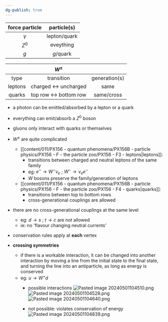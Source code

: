```yaml
---
dg-publish: true
---
```


| force particle | particle(s)  |
|:--------------:|:------------:|
|    $\gamma$    | lepton/quark |
|    $Z^{0}$     |  eveything   |
|      $g$       |  $g$/quark   |

|         |               $W^\pm$                |               |
| :-----: | :----------------------------------: | :-----------: |
|  type   |              transition              | generation(s) |
| leptons | charged $\leftrightarrow$ uncharged  |     same      |
| quarks  | top row $\leftrightarrow$ bottom row |  same/cross   |
 
- a photon can be emitted/absorbed by a lepton or a quark

- everything can emit/absorb a $Z^{0}$ boson

- gluons only interact with quarks or themselves

- $W^{\pm}$ are quite complicated
	- [[content/011/PX156 - quantum phenomena/PX156B - particle physics/PX156 - F - the particle zoo/PX156 - F3 - leptons\|leptons]]:
		- transitions between charged and neutral leptons of the same family
		- eg: $e^{-}\to W^{-}\nu_{e}$ ; $W^{-}\to \nu_{e}e^{-}$
		- $W$ bosons preserve the family/generation of leptons
	- [[content/011/PX156 - quantum phenomena/PX156B - particle physics/PX156 - F - the particle zoo/PX156 - F4 - quarks\|quarks]]:
		- transitions between top to bottom rows
		- cross-generational couplings are allowed

- there are no cross-generational couplings at the same level
	- eg: $d\to s$ ; $t\to c$ are not allowed
	- ie: no 'flavour changing neutral currents'

- conservation rules apply at **each** vertex

- **crossing symmetries**
	- if there is a workable interaction, it can be changed into another interaction by moving a line from the initial state to the final state, and turning the line into an antiparticle, as long as energy is conserved
	- eg: $u \to W^{+}d$
		- possible interactions
		![Pasted image 20240501104510.png](/img/user/pics/Pasted%20image%2020240501104510.png)
		![Pasted image 20240501104528.png](/img/user/pics/Pasted%20image%2020240501104528.png)
		![Pasted image 20240501104640.png](/img/user/pics/Pasted%20image%2020240501104640.png)
		
		- not possible: violates conservation of energy
		![Pasted image 20240501104839.png](/img/user/pics/Pasted%20image%2020240501104839.png)
		